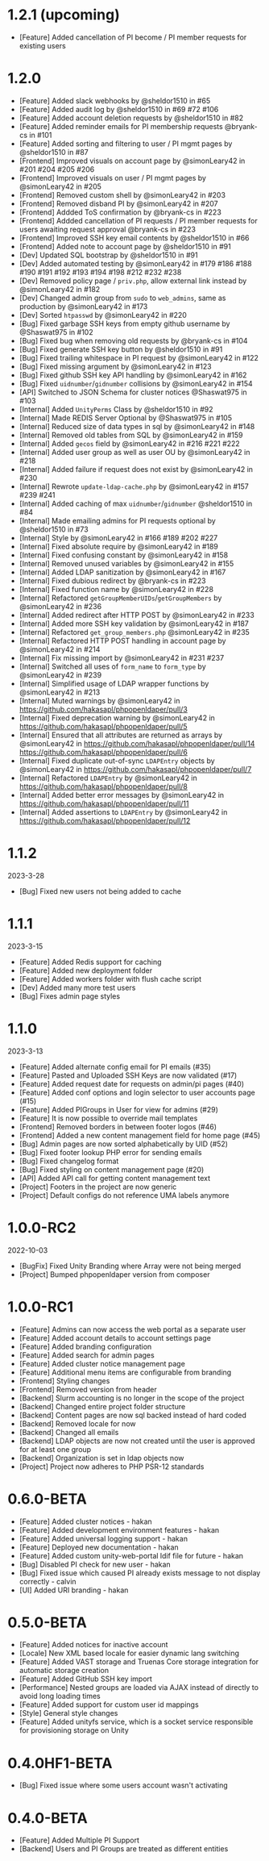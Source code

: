 # 1.2.1 (upcoming)

* [Feature] Added cancellation of PI become / PI member requests for existing users

# 1.2.0
* [Feature] Added slack webhooks by @sheldor1510 in #65
* [Feature] Added audit log by @sheldor1510 in #69 #72 #106
* [Feature] Added account deletion requests by @sheldor1510 in #82
* [Feature] Added reminder emails for PI membership requests @bryank-cs in #101
* [Feature] Added sorting and filtering to user / PI mgmt pages by @sheldor1510 in #87
* [Frontend] Improved visuals on account page by @simonLeary42 in #201 #204 #205 #206
* [Frontend] Improved visuals on user / PI mgmt pages by @simonLeary42 in #205
* [Frontend] Removed custom shell by @simonLeary42 in #203
* [Frontend] Removed disband PI by @simonLeary42 in #207
* [Frontend] Addded ToS confirmation by @bryank-cs in #223
* [Frontend] Addded cancellation of PI requests / PI member requests for users awaiting request approval @bryank-cs in #223
* [Frontend] Improved SSH key email contents by @sheldor1510 in #66
* [Frontend] Added note to account page by @sheldor1510 in #91
* [Dev] Updated SQL bootstrap by @sheldor1510 in #91
* [Dev] Added automated testing by @simonLeary42 in #179 #186 #188 #190 #191 #192 #193 #194 #198 #212 #232 #238
* [Dev] Removed policy page / `priv.php`, allow external link instead by @simonLeary42 in #182
* [Dev] Changed admin group from `sudo` to `web_admins`, same as production by @simonLeary42 in #173
* [Dev] Sorted `htpasswd` by @simonLeary42 in #220
* [Bug] Fixed garbage SSH keys from empty github username by @Shaswat975 in #102
* [Bug] Fixed bug when removing old requests by @bryank-cs in #104
* [Bug] Fixed generate SSH key button by @sheldor1510 in #91
* [Bug] Fixed trailing whitespace in PI request by @simonLeary42 in #122
* [Bug] Fixed missing argument by @simonLeary42 in #123
* [Bug] Fixed github SSH key API handling by @simonLeary42 in #162
* [Bug] Fixed `uidnumber`/`gidnumber` collisions by @simonLeary42 in #154
* [API] Switched to JSON Schema for cluster notices @Shaswat975 in #103
* [Internal] Added `UnityPerms` Class by @sheldor1510 in #92
* [Internal] Made REDIS Server Optional by @Shaswat975 in #105
* [Internal] Reduced size of data types in sql by @simonLeary42 in #148
* [Internal] Removed old tables from SQL by @simonLeary42 in #159
* [Internal] Added `gecos` field by @simonLeary42 in #216 #221 #222
* [Internal] Added user group as well as user OU by @simonLeary42 in #218
* [Internal] Added failure if request does not exist by @simonLeary42 in #230
* [Internal] Rewrote `update-ldap-cache.php` by @simonLeary42 in #157 #239 #241
* [Internal] Added caching of max `uidnumber`/`gidnumber` @sheldor1510 in #84
* [Internal] Made emailing admins for PI requests optional by @sheldor1510 in #73
* [Internal] Style by @simonLeary42 in #166 #189 #202 #227
* [Internal] Fixed absolute require by @simonLeary42 in #189
* [Internal] Fixed confusing constant by @simonLeary42 in #158
* [Internal] Removed unused variables by @simonLeary42 in #155
* [Internal] Added LDAP sanitization by @simonLeary42 in #167
* [Internal] Fixed dubious redirect by @bryank-cs in #223
* [Internal] Fixed function name by @simonLeary42 in #228
* [Internal] Refactored `getGroupMemberUIDs`/`getGroupMembers` by @simonLeary42 in #236
* [Internal] Added redirect after HTTP POST by @simonLeary42 in #233
* [Internal] Added more SSH key validation by @simonLeary42 in #187
* [Internal] Refactored `get_group_members.php` @simonLeary42 in #235
* [Internal] Refactored HTTP POST handling in account page by @simonLeary42 in #214
* [Internal] Fix missing import by @simonLeary42 in #231 #237
* [Internal] Switched all uses of `form_name` to `form_type` by @simonLeary42 in #239
* [Internal] Simplified usage of LDAP wrapper functions by @simonLeary42 in #213
* [Internal] Muted warnings by @simonLeary42 in https://github.com/hakasapl/phpopenldaper/pull/3
* [Internal] Fixed deprecation warning by @simonLeary42 in https://github.com/hakasapl/phpopenldaper/pull/5
* [Internal] Ensured that all attributes are returned as arrays by @simonLeary42 in https://github.com/hakasapl/phpopenldaper/pull/14 https://github.com/hakasapl/phpopenldaper/pull/6
* [Internal] Fixed duplicate out-of-sync `LDAPEntry` objects by @simonLeary42 in https://github.com/hakasapl/phpopenldaper/pull/7
* [Internal] Refactored `LDAPEntry` by @simonLeary42 in https://github.com/hakasapl/phpopenldaper/pull/8
* [Internal] Added better error messages by @simonLeary42 in https://github.com/hakasapl/phpopenldaper/pull/11
* [Internal] Added assertions to `LDAPEntry` by @simonLeary42 in https://github.com/hakasapl/phpopenldaper/pull/12

# 1.1.2

2023-3-28

* [Bug] Fixed new users not being added to cache

# 1.1.1

2023-3-15

* [Feature] Added Redis support for caching
* [Feature] Added new deployment folder
* [Feature] Added workers folder with flush cache script
* [Dev] Added many more test users
* [Bug] Fixes admin page styles

# 1.1.0

2023-3-13

* [Feature] Added alternate config email for PI emails (#35)
* [Feature] Pasted and Uploaded SSH Keys are now validated (#17)
* [Feature] Added request date for requests on admin/pi pages (#40)
* [Feature] Added conf options and login selector to user accounts page (#15)
* [Feature] Added PIGroups in User for view for admins (#29)
* [Feature] It is now possible to override mail templates
* [Frontend] Removed borders in between footer logos (#46)
* [Frontend] Added a new content management field for home page (#45)
* [Bug] Admin pages are now sorted alphabetically by UID (#52)
* [Bug] Fixed footer lookup PHP error for sending emails
* [Bug] Fixed changelog format
* [Bug] Fixed styling on content management page (#20)
* [API] Added API call for getting content management text
* [Project] Footers in the project are now generic
* [Project] Default configs do not reference UMA labels anymore

# 1.0.0-RC2

2022-10-03

* [BugFix] Fixed Unity Branding where Array were not being merged
* [Project] Bumped phpopenldaper version from composer

# 1.0.0-RC1

* [Feature] Admins can now access the web portal as a separate user
* [Feature] Added account details to account settings page
* [Feature] Added branding configuration
* [Feature] Added search for admin pages
* [Feature] Added cluster notice management page
* [Feature] Additional menu items are configurable from branding
* [Frontend] Styling changes
* [Frontend] Removed version from header
* [Backend] Slurm accounting is no longer in the scope of the project
* [Backend] Changed entire project folder structure
* [Backend] Content pages are now sql backed instead of hard coded
* [Backend] Removed locale for now
* [Backend] Changed all emails
* [Backend] LDAP objects are now not created until the user is approved for at least one group
* [Backend] Organization is set in ldap objects now
* [Project] Project now adheres to PHP PSR-12 standards


# 0.6.0-BETA

* [Feature] Added cluster notices - hakan
* [Feature] Added development environment features - hakan
* [Feature] Added universal logging support - hakan
* [Feature] Deployed new documentation - hakan
* [Feature] Added custom unity-web-portal ldif file for future - hakan
* [Bug] Disabled PI check for new user - hakan
* [Bug] Fixed issue which caused PI already exists message to not display correctly - calvin
* [UI] Added URI branding - hakan

# 0.5.0-BETA

* [Feature] Added notices for inactive account
* [Locale] New XML based locale for easier dynamic lang switching
* [Feature] Added VAST storage and Truenas Core storage integration for automatic storage creation
* [Feature] Added GitHub SSH key import
* [Performance] Nested groups are loaded via AJAX instead of directly to avoid long loading times
* [Feature] Added support for custom user id mappings
* [Style] General style changes
* [Feature] Added unityfs service, which is a socket service responsible for provisioning storage on Unity

# 0.4.0HF1-BETA

* [Bug] Fixed issue where some users account wasn't activating

# 0.4.0-BETA

* [Feature] Added Multiple PI Support
* [Backend] Users and PI Groups are treated as different entities
